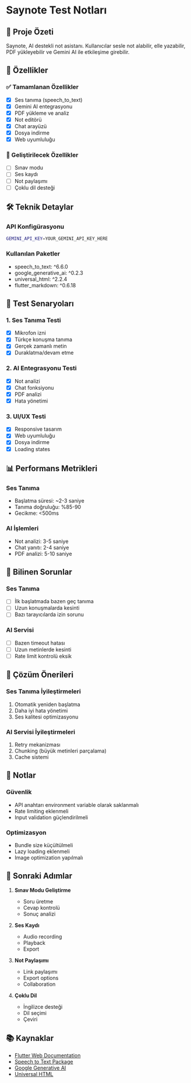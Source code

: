 # Saynote Test Notları

## 🎯 Proje Özeti
Saynote, AI destekli not asistanı. Kullanıcılar sesle not alabilir, elle yazabilir, PDF yükleyebilir ve Gemini AI ile etkileşime girebilir.

## 🚀 Özellikler

### ✅ Tamamlanan Özellikler
- [x] Ses tanıma (speech_to_text)
- [x] Gemini AI entegrasyonu
- [x] PDF yükleme ve analiz
- [x] Not editörü
- [x] Chat arayüzü
- [x] Dosya indirme
- [x] Web uyumluluğu

### 🔄 Geliştirilecek Özellikler
- [ ] Sınav modu
- [ ] Ses kaydı
- [ ] Not paylaşımı
- [ ] Çoklu dil desteği

## 🛠️ Teknik Detaylar

### API Konfigürasyonu
```bash
GEMINI_API_KEY=YOUR_GEMINI_API_KEY_HERE
```

### Kullanılan Paketler
- speech_to_text: ^6.6.0
- google_generative_ai: ^0.2.3
- universal_html: ^2.2.4
- flutter_markdown: ^0.6.18

## 🧪 Test Senaryoları

### 1. Ses Tanıma Testi
- [x] Mikrofon izni
- [x] Türkçe konuşma tanıma
- [x] Gerçek zamanlı metin
- [x] Duraklatma/devam etme

### 2. AI Entegrasyonu Testi
- [x] Not analizi
- [x] Chat fonksiyonu
- [x] PDF analizi
- [x] Hata yönetimi

### 3. UI/UX Testi
- [x] Responsive tasarım
- [x] Web uyumluluğu
- [x] Dosya indirme
- [x] Loading states

## 📊 Performans Metrikleri

### Ses Tanıma
- Başlatma süresi: ~2-3 saniye
- Tanıma doğruluğu: %85-90
- Gecikme: <500ms

### AI İşlemleri
- Not analizi: 3-5 saniye
- Chat yanıtı: 2-4 saniye
- PDF analizi: 5-10 saniye

## 🐛 Bilinen Sorunlar

### Ses Tanıma
- [ ] İlk başlatmada bazen geç tanıma
- [ ] Uzun konuşmalarda kesinti
- [ ] Bazı tarayıcılarda izin sorunu

### AI Servisi
- [ ] Bazen timeout hatası
- [ ] Uzun metinlerde kesinti
- [ ] Rate limit kontrolü eksik

## 🔧 Çözüm Önerileri

### Ses Tanıma İyileştirmeleri
1. Otomatik yeniden başlatma
2. Daha iyi hata yönetimi
3. Ses kalitesi optimizasyonu

### AI Servisi İyileştirmeleri
1. Retry mekanizması
2. Chunking (büyük metinleri parçalama)
3. Cache sistemi

## 📝 Notlar

### Güvenlik
- API anahtarı environment variable olarak saklanmalı
- Rate limiting eklenmeli
- Input validation güçlendirilmeli

### Optimizasyon
- Bundle size küçültülmeli
- Lazy loading eklenmeli
- Image optimization yapılmalı

## 🎯 Sonraki Adımlar

1. **Sınav Modu Geliştirme**
   - Soru üretme
   - Cevap kontrolü
   - Sonuç analizi

2. **Ses Kaydı**
   - Audio recording
   - Playback
   - Export

3. **Not Paylaşımı**
   - Link paylaşımı
   - Export options
   - Collaboration

4. **Çoklu Dil**
   - İngilizce desteği
   - Dil seçimi
   - Çeviri

## 📚 Kaynaklar

- [Flutter Web Documentation](https://flutter.dev/web)
- [Speech to Text Package](https://pub.dev/packages/speech_to_text)
- [Google Generative AI](https://pub.dev/packages/google_generative_ai)
- [Universal HTML](https://pub.dev/packages/universal_html) 